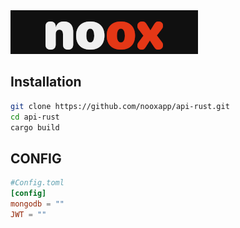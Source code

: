 <img src="assets/banner_rust.png" />

## Installation
```bash
git clone https://github.com/nooxapp/api-rust.git
cd api-rust
cargo build 
```

## CONFIG
```toml
#Config.toml
[config]
mongodb = ""
JWT = ""
```